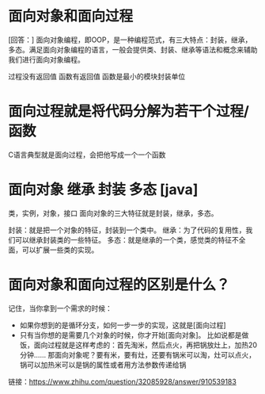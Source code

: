 # 面向对象和面向过程

[回答：] 面向对象编程，即OOP，是一种编程范式，有三大特点：封装，继承，多态。满足面向对象编程的语言，一般会提供类、封装、继承等语法和概念来辅助我们进行面向对象编程。

过程没有返回值  函数有返回值  函数是最小的模块封装单位
# 面向过程就是将代码分解为若干个过程/函数
C语言典型就是面向过程，会把他写成一个一个函数

# 面向对象 继承 封装 多态  [java]
类，实例，对象，接口
面向对象的三大特征就是封装，继承，多态。

封装：就是把一个对象的特征，封装到一个类中。
继承：为了代码的复用性，我们可以继承封装类的一些特征。
多态：就是继承的一个类，感觉类的特征不全面，可以扩展一些类的实现。


# 面向对象和面向过程的区别是什么？
记住，当你拿到一个需求的时候：
- 如果你想到的是循环分支，如何一步一步的实现，这就是[面向过程]
- 只有当你想的是需要几个对象的时候，你才开始[面向对象]。
比如说都是做饭，面向过程就是这样考虑的：首先淘米，然后点火，再把锅放灶上，加热20分钟……
那面向对象呢？要有米，要有灶，还要有锅米可以淘，灶可以点火，锅可以加热米可以是锅的属性或者用方法参数传递给锅

链接：https://www.zhihu.com/question/32085928/answer/910539183
